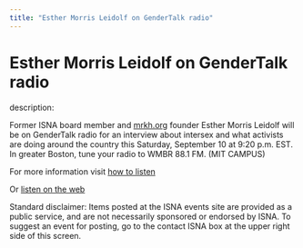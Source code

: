 ```yaml
---
title: "Esther Morris Leidolf on GenderTalk radio"
---
```


# Esther Morris Leidolf on GenderTalk radio

  
description:  
  


Former ISNA board member and [mrkh.org][1] founder Esther Morris Leidolf will be on GenderTalk radio for an interview about intersex and what activists are doing around the country this Saturday, September 10 at 9:20 p.m. EST. In greater Boston, tune your radio to WMBR 88.1 FM. (MIT CAMPUS)  
  
For more information visit [how to listen][2]  
  
Or [listen on the web][3] 

  
  


Standard disclaimer: Items posted at the ISNA events site are provided as a public service, and are not necessarily sponsored or endorsed by ISNA. To suggest an event for posting, go to the contact ISNA box at the upper right side of this screen.

 [1]: http://mrkh.org/
 [2]: http://www.gendertalk.com/radio/howtolisten.shtml
 [3]: http://www.gendertalk.com/real/500/gt526.shtml
